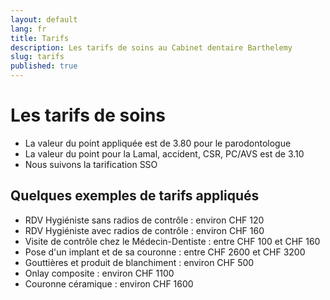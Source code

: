 ```yaml
---
layout: default
lang: fr
title: Tarifs
description: Les tarifs de soins au Cabinet dentaire Barthelemy
slug: tarifs
published: true
---
```




# Les tarifs de soins

- La valeur du point appliquée est de 3.80 pour le parodontologue
- La valeur du point pour la Lamal, accident, CSR, PC/AVS est de 3.10
- Nous suivons la tarification SSO

## Quelques exemples de tarifs appliqués

- RDV Hygiéniste sans radios de contrôle : environ CHF 120 
- RDV Hygiéniste avec radios de contrôle : environ CHF 160 
- Visite de contrôle chez le Médecin-Dentiste : entre CHF 100 et CHF 160 
- Pose d'un implant et de sa couronne : entre CHF 2600 et CHF 3200 
- Gouttières et produit de blanchiment : environ CHF 500 
- Onlay composite : environ CHF 1100 
- Couronne céramique : environ CHF 1600

